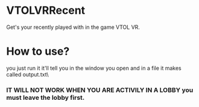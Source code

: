 # VTOLVRRecent
Get's your recently played with in the game VTOL VR.

# How to use?
you just run it it'll tell you in the window you open and in a file it makes called output.txt\
### IT WILL NOT WORK WHEN YOU ARE ACTIVILY IN A LOBBY you must leave the lobby first.
